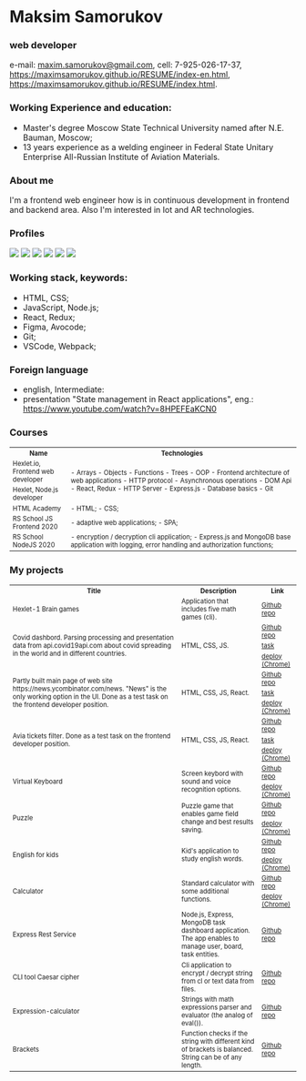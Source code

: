 # Maksim Samorukov
### web developer
e-mail: maxim.samorukov@gmail.com,
cell: 7-925-026-17-37,
https://maximsamorukov.github.io/RESUME/index-en.html,
https://maximsamorukov.github.io/RESUME/index.html.

### Working Experience and education:
- Master's degree Moscow State Technical University named after N.E. Bauman, Moscow;
- 13 years experience as a welding engineer in Federal State Unitary Enterprise All-Russian Institute of Aviation Materials.

### About me
I'm a frontend web engineer how is in continuous development in frontend and backend area. Also I'm interested in Iot and AR technologies.

### Profiles

[![](https://img.shields.io/static/v1?label=HH&message=Resume&color=red&style=flat-square)](https://hh.ru/resume/5dbce090ff07a13a4f0039ed1f735a674f6363) [![](https://img.shields.io/static/v1?label=Github&message=Profile&logo=github&color=success&style=flat-square)](https://github.com/MaximSamorukov) [![](https://img.shields.io/static/v1?label=Hexlet&message=Profile&color=informational&style=flat-square)](https://ru.hexlet.io/u/maksim_ralph) [![](https://img.shields.io/static/v1?label=Codewars&message=Profile&logo=codewars&color=orange&style=flat-square)](https://www.codewars.com/users/Maxim%20Samorukov) [![](https://img.shields.io/static/v1?label=LinkedIn&message=Profile&logo=linkedin&color=blueviolet&style=flat-square)](https://www.linkedin.com/in/maxim-samorukov-a2b10691/) [![](https://img.shields.io/static/v1?label=Resume&message=english&color=informational&style=flat-square)](https://resume.io/r/sp3tFgS9X)

### Working stack, keywords:
- HTML, CSS;
- JavaScript, Node.js;
- React, Redux;
- Figma, Avocode;
- Git;
- VSCode, Webpack;

### Foreign language
- english, Intermediate:
- presentation "State management in React applications", eng.: https://www.youtube.com/watch?v=8HPEFEaKCN0

### Courses

  <table style="font-size: 80%" width="100%">
    <tr>
      <th>Name</th>
      <th>Technologies</th>
    </tr>
    <tr>
      <td>Hexlet.io, Frontend web developer</td>
      <td rowspan="2">
        - Arrays
        - Objects
        - Functions
        - Trees
        - OOP
        - Frontend architecture of web applications
        - HTTP protocol
        - Asynchronous operations
        - DOM Api
        - React, Redux
        - HTTP Server
        - Express.js
        - Database basics
        - Git
      </td>
    </tr>
    <tr>
      <td>Hexlet, Node.js developer</td>
    </tr>
    <tr>
      <td>HTML Academy</td>
      <td>
        - HTML;
        - CSS;
      </td>
    </tr>
    <tr>
      <td>RS School JS Frontend 2020</td>
      <td>
        - adaptive web applications;
        - SPA;
      </td>
    </tr>
    <tr>
      <td>RS School NodeJS 2020</td>
      <td>
        - encryption / decryption cli application;
        - Express.js and MongoDB base application with logging, error handling and authorization functions;
      </td>
    </tr>
  </table>

### My projects
  <table style="font-size: 80%" width="100%">
    <tr>
                <th>Title</th>
                <th>Description</th>
                <th>Link</th>
            </tr>
            <tr>
                <td>Hexlet-1 Brain games</td>
                <td>Application that includes five math games (cli).</td>
                <td><a href="https://github.com/MaximSamorukov/frontend-project-lvl1">Github repo</a></td>
            </tr>
            <tr>
                <td rowspan="3">Covid dashbord. Parsing processing and presentation data from api.covid19api.com about covid spreading in the world and in different countries.</td>
                <td rowspan="3">HTML, CSS, JS.</td>
                <td><a href="https://github.com/MaximSamorukov/covid">Github repo</a></td>
            </tr>
            <td><a href="https://github.com/rolling-scopes-school/tasks/blob/master/tasks/covid-dashboard.md">task</a>
            </td>
            </tr>
            <tr>
                <td><a href="https://pedantic-bhabha-137b93.netlify.app/">deploy (Chrome)</a></td>
            </tr>
            <tr>
                <td rowspan="3">Partly built main page of web site https://news.ycombinator.com/news. "News" is the only working option in the UI. Done as a test task on the frontend developer position.</td>
                <td rowspan="3">HTML, CSS, JS, React.</td>
                <td><a href="https://github.com/MaximSamorukov/avito-test">Github repo</a></td>
            </tr>
            <td><a href="https://github.com/avito-tech/sx-frontend-trainee-assignment">task</a>
            </td>
            </tr>
            <tr>
                <td><a href="https://determined-noether-6d7cb3.netlify.app/">deploy (Chrome)</a></td>
            </tr>
            <tr>
                <td rowspan="3">Avia tickets filter. Done as a test task on the frontend developer position.</td>
                <td rowspan="3">HTML, CSS, JS, React.</td>
                <td><a href="https://github.com/MaximSamorukov/avia-sales-front-end">Github repo</a></td>
            </tr>
            <td><a href="https://github.com/KosyanMedia/test-tasks/tree/master/aviasales_frontend">task</a>
            </td>
            </tr>
            <tr>
                <td><a href="https://fervent-fermi-869fdb.netlify.app/">deploy (Chrome)</a></td>
            </tr>
            <tr>
                <td rowspan="2">Virtual Keyboard</td>
                <td rowspan="2">Screen keybord with sound and voice recognition options.</td>
                <td><a href="https://github.com/MaximSamorukov/data-test/tree/virtual">Github
                        repo</a></td>
            </tr>
            <tr>
                <td><a href="https://MaximSamorukov.github.io/data-test/virtual-keyboard">deploy (Chrome)</a>
                </td>
            </tr>
            <tr>
                <td rowspan="2">Puzzle</td>
                <td rowspan="2">Puzzle game that enables game field change and best results saving.</td>
                <td><a href="https://github.com/MaximSamorukov/data-test/tree/gem-puzzle">Github repo</a></td>
            </tr>
            <tr>
                <td><a href="https://MaximSamorukov.github.io/data-test/gem-puzzle/gem-puzzle/dist/">deploy (Chrome)</a></td>
            </tr>
                <tr>
                <td rowspan="2">English for kids</td>
                <td rowspan="2">Kid's application to study english words.</td>
                <td><a href="https://github.com/MaximSamorukov/data-test/tree/english-for-kids">Github repo</a>
                </td>
            </tr>
            <tr>
                <td><a href="https://rolling-scopes-school.github.io/maximsamorukov-JS2020Q3/english-for-kids/dist/">deploy
                        (Chrome)</a></td>
            </tr>
            <tr>
                <td rowspan="2">Calculator</td>
                <td rowspan="2">Standard calculator with some additional functions.</td>
                <td><a href="https://github.com/MaximSamorukov/data-test/tree/calculator">Github repo</a></td>
            </tr>
            <tr>
                <td><a href="https://maximsamorukov.github.io/data/calculator/">deploy (Chrome)</a></td>
            </tr>
            <tr>
                <td>Express Rest Service</td>
                <td>Node.js, Express, MongoDB task dashboard application. The app enables to manage user, board, task entities.</td>
                <td><a href="https://github.com/MaximSamorukov/nodejs-rss-course">Github repo</a></td>
            </tr>
            <tr>
                <td>CLI tool Caesar cipher</td>
                <td>Cli application to encrypt / decrypt string from cl or text data from files.</td>
                <td><a href="https://github.com/MaximSamorukov/caesar-cipher">Github repo</a></td>
            </tr>
            <tr>
                <td>Expression-calculator</td>
                <td>Strings with math expressions parser and evaluator (the analog of eval()).</td>
                <td><a href="https://github.com/MaximSamorukov/expression-calculator">Github repo</a></td>
            </tr>
            <tr>
                <td>Brackets</td>
                <td>Function checks if the string with different kind of brackets is balanced. String can be of any length.</td>
                <td><a href="https://github.com/MaximSamorukov/brackets">Github repo</a></td>
            </tr>
  </table>


